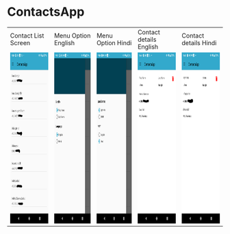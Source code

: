 # ContactsApp

<table>
  <tr>
    <td>Contact List Screen</td>
     <td>Menu Option English</td>
     <td>Menu Option Hindi</td>
    <td>Contact details English</td>
    <td>Contact details Hindi</td>
  </tr>
  <tr>
    <td><img src="screenshots/list.png" width=320 height=400></td>
    <td><img src="screenshots/menu.png" width=320 height=400></td>
    <td><img src="screenshots/menu_hi.png" width=320 height=400></td>
    <td><img src="screenshots/details.png" width=320 height=400></td>
    <td><img src="screenshots/details_hi.png" width=320 height=400></td>
  </tr>
 </table>
